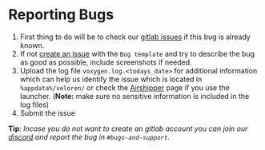 # Reporting Bugs

1. First thing to do will be to check our [gitlab issues](https://gitlab.com/veloren/veloren/issues) if this bug is already known.
2. If not [create an issue](https://gitlab.com/veloren/veloren/issues/new?issue%5Bassignee_id%5D=&issue%5Bmilestone_id%5D=) with the `Bug template` and try to describe the bug as good as possible, include screenshots if needed.
3. Upload the log file `voxygen.log.<todays_date>` for additional information which can help us identify the issue
   which is located in `%appdata%/veloren/` or check the [Airshipper](airshipper.md) page if you use the launcher.
   (**Note:** make sure no sensitive information is included in the log files)
4. Submit the issue

**Tip**: _Incase you do not want to create an gitlab account you can join our [discord](https://discord.gg/BvQuGze)
and report the bug in `#bugs-and-support`._
